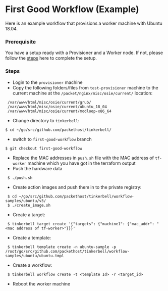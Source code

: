 # First Good Workflow (Example)

Here is an example workflow that provisions a worker machine with Ubuntu 18.04.

### Prerequisite

You have a setup ready with a Provisioner and a Worker node. If not, please follow the [steps](setup.md) here to complete the setup.


### Steps
 - Login to the `provisioner` machine
 - Copy the following folders/files from `test-provisioner` machine to the current machine at the `/packet/nginx/misc/osie/current/` location:
 ```shell 
  /var/www/html/misc/osie/current/grub/
  /var/www/html/misc/osie/current/ubuntu_18_04 
  /var/www/html/misc/osie/current/modloop-x86_64
 ```
 - Change directory to `tinkerbell`:
 ```shell
 $ cd ~/go/src/github.com/packethost/tinkerbell/
 ```
 - switch to `first-good-workflow` branch
 ```shell
 $ git checkout first-good-workflow
 ```
 - Replace the MAC addresses in `push.sh` file with the MAC address of `tf-worker` machine which you have got in the terraform output
 - Push the hardware data
 ```shell
  $ ./push.sh
 ```
 - Create action images and push them in to the private registry:
 ```shell
  $ cd ~/go/src/github.com/packethost/tinkerbell/workflow-samples/ubuntu/v3/
  $ ./create_image.sh
 ```
 - Create a target:
 ```shell
  $ tinkerbell target create '{"targets": {"machine1": {"mac_addr": "<mac address of tf-worker>"}}}'
 ```
 - Create a template:
 ```shell
  $ tinkerbell template create -n ubuntu-sample -p /root/go/src/github.com/packethost/tinkerbell/workflow-samples/ubuntu/ubuntu.tmpl
 ```
 - Create a workflow:
 ```shell
  $ tinkerbell workflow create -t <template Id> -r <target_id>
 ```
 - Reboot the worker machine

